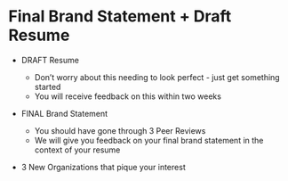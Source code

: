 # Final Brand Statement + Draft Resume 

- DRAFT Resume
  - Don’t worry about this needing to look perfect - just get something started 
  - You will receive feedback on this within two weeks 
  
- FINAL Brand Statement
  - You should have gone through 3 Peer Reviews
  - We will give you feedback on your final brand statement in the context of your resume 

- 3 New Organizations that pique  your interest
